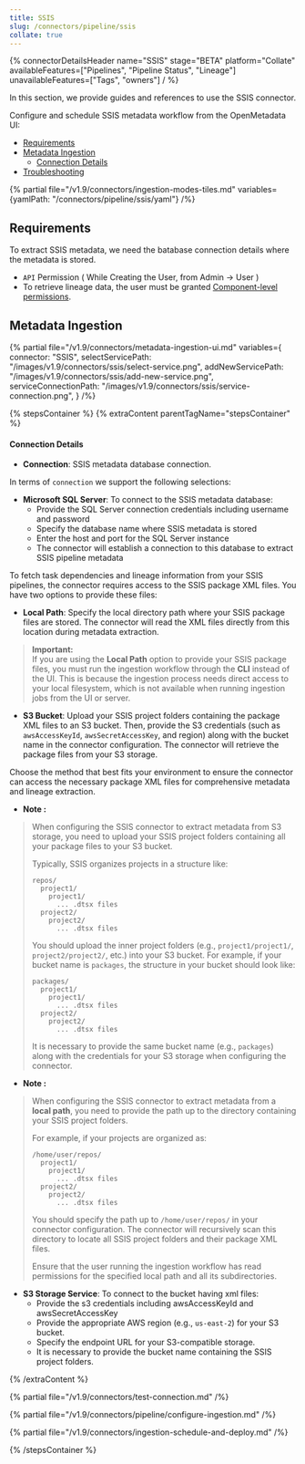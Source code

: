 ```yaml
---
title: SSIS
slug: /connectors/pipeline/ssis
collate: true
---
```


{% connectorDetailsHeader
name="SSIS"
stage="BETA"
platform="Collate"
availableFeatures=["Pipelines", "Pipeline Status", "Lineage"]
unavailableFeatures=["Tags", "owners"]
/ %}

In this section, we provide guides and references to use the SSIS connector.

Configure and schedule SSIS metadata workflow from the OpenMetadata UI:

- [Requirements](#requirements)
- [Metadata Ingestion](#metadata-ingestion)
    - [Connection Details](#connection-details)
- [Troubleshooting](/connectors/pipeline/ssis/troubleshooting)

{% partial file="/v1.9/connectors/ingestion-modes-tiles.md" variables={yamlPath: "/connectors/pipeline/ssis/yaml"} /%}

## Requirements
To extract SSIS metadata, we need the batabase connection details where the metadata is stored.

- `API` Permission ( While Creating the User, from Admin -> User )
- To retrieve lineage data, the user must be granted [Component-level permissions](https://docs.matillion.com/metl/docs/2932106/#component).

## Metadata Ingestion

{% partial 
  file="/v1.9/connectors/metadata-ingestion-ui.md" 
  variables={
    connector: "SSIS", 
    selectServicePath: "/images/v1.9/connectors/ssis/select-service.png",
    addNewServicePath: "/images/v1.9/connectors/ssis/add-new-service.png",
    serviceConnectionPath: "/images/v1.9/connectors/ssis/service-connection.png",
} 
/%}

{% stepsContainer %}
{% extraContent parentTagName="stepsContainer" %}

#### Connection Details

- **Connection**: SSIS metadata database connection.

In terms of `connection` we support the following selections:

- **Microsoft SQL Server**: To connect to the SSIS metadata database:
  - Provide the SQL Server connection credentials including username and password
  - Specify the database name where SSIS metadata is stored
  - Enter the host and port for the SQL Server instance
  - The connector will establish a connection to this database to extract SSIS pipeline metadata

To fetch task dependencies and lineage information from your SSIS pipelines, the connector requires access to the SSIS package XML files. You have two options to provide these files:

- **Local Path**: Specify the local directory path where your SSIS package files are stored. The connector will read the XML files directly from this location during metadata extraction.
> **Important:**  
> If you are using the **Local Path** option to provide your SSIS package files, you must run the ingestion workflow through the **CLI** instead of the UI. This is because the ingestion process needs direct access to your local filesystem, which is not available when running ingestion jobs from the UI or server.  


- **S3 Bucket**: Upload your SSIS project folders containing the package XML files to an S3 bucket. Then, provide the S3 credentials (such as `awsAccessKeyId`, `awsSecretAccessKey`, and region) along with the bucket name in the connector configuration. The connector will retrieve the package files from your S3 storage.

Choose the method that best fits your environment to ensure the connector can access the necessary package XML files for comprehensive metadata and lineage extraction.

- **Note <s3>:**  
> When configuring the SSIS connector to extract metadata from S3 storage, you need to upload your SSIS project folders containing all your package files to your S3 bucket.  
> 
> Typically, SSIS organizes projects in a structure like:
> ```
> repos/
>   project1/
>     project1/
>       ... .dtsx files
>   project2/
>     project2/
>       ... .dtsx files
> ```
> 
> You should upload the inner project folders (e.g., `project1/project1/`, `project2/project2/`, etc.) into your S3 bucket. For example, if your bucket name is `packages`, the structure in your bucket should look like:
> ```
> packages/
>   project1/
>     project1/
>       ... .dtsx files
>   project2/
>     project2/
>       ... .dtsx files
> ```
> 
> It is necessary to provide the same bucket name (e.g., `packages`) along with the credentials for your S3 storage when configuring the connector.

- **Note <localPath>:**
> When configuring the SSIS connector to extract metadata from a **local path**, you need to provide the path up to the directory containing your SSIS project folders.  
> 
> For example, if your projects are organized as:
> ```
> /home/user/repos/
>   project1/
>     project1/
>       ... .dtsx files
>   project2/
>     project2/
>       ... .dtsx files
> ```
> 
> You should specify the path up to `/home/user/repos/` in your connector configuration. The connector will recursively scan this directory to locate all SSIS project folders and their package XML files.
> 
> Ensure that the user running the ingestion workflow has read permissions for the specified local path and all its subdirectories.



- **S3 Storage Service**: To connect to the bucket having xml files:
  - Provide the s3 credentials including awsAccessKeyId and awsSecretAccessKey
  - Provide the appropriate AWS region (e.g., `us-east-2`) for your S3 bucket.
  - Specify the endpoint URL for your S3-compatible storage.
  - It is necessary to provide the bucket name containing the SSIS project folders.


{% /extraContent %}

{% partial file="/v1.9/connectors/test-connection.md" /%}

{% partial file="/v1.9/connectors/pipeline/configure-ingestion.md" /%}

{% partial file="/v1.9/connectors/ingestion-schedule-and-deploy.md" /%}

{% /stepsContainer %}
